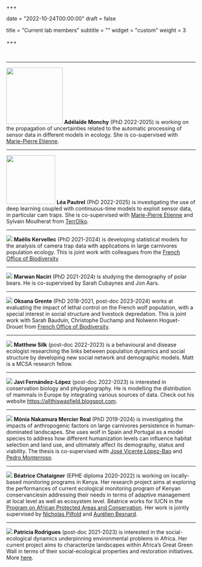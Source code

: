 +++

date = "2022-10-24T00:00:00"
draft = false

title = "Current lab members"
subtitle = ""
widget = "custom"
weight = 3

+++

<br>

<hr> 

<img src="/img/adelaide.jpeg" width="150"> **Adélaïde Monchy** (PhD 2022-2025) is working on the propagation of uncertainties related to the automatic processing of sensor data in different models in ecology. She is co-supervised with [Marie-Pierre Etienne](https://marieetienne.github.io/).

<hr> 

<img src="/img/lea.jpg" width="130"> **Léa Pautrel** (PhD 2022-2025) is investigating the use of deep learning coupled with continuous-time models to exploit sensor data, in particular cam traps. She is co-supervised with [Marie-Pierre Etienne](https://marieetienne.github.io/) and Sylvain Moulherat from [TerrOïko](https://www.terroiko.fr/fr).

<hr> 

![](/img/maelis.jpeg)
**Maëlis Kervellec** (PhD 2021-2024) is developing statistical models for the analysis of camera trap data with applications in large carnivores population ecology. This is joint work with colleagues from the [French Office of Biodiversity](https://ofb.gouv.fr/)

<hr> 

![](/img/marwan.jpg)
**Marwan Naciri** (PhD 2021-2024) is studying the demography of polar bears. He is co-supervised by Sarah Cubaynes and Jon Aars. 

<hr> 

![](/img/oksana.png)
**Oksana Grente** (PhD 2018-2021, post-doc 2023-2024) works at evaluating the impact of lethal control on the French wolf population, with a special interest in social structure and livestock depredation. This is joint work with Sarah Bauduin, Christophe Duchamp and Nolwenn Hoguet-Drouet from [French Office of Biodiversity](https://ofb.gouv.fr/).

<hr> 

![](/img/matt.jpg)
**Matthew Silk** (post-doc 2022-2023) is a behavioural and disease ecologist researching the links between population dynamics and social structure by developing new social network and demographic models. Matt is a MCSA research fellow. 

<hr> 

![](/img/javi.png)
**Javi Fernández-López** (post-doc 2022-2023) is interested in conservation biology and phylogeography. He is modelling the distribution of mammals in Europe by integrating various sources of data. Check out his website <https://allthiswasfield.blogspot.com>.

<hr> 

![](/img/monia.jpg)
**Mónia Nakamura Mercier Real** (PhD 2019-2024) is investigating the impacts of anthropogenic factors on large carnivores persistence in human-dominated landscapes. She uses wolf in Spain and Portugal as a model species to address how different humanization levels can influence habitat selection and land use, and ultimately affect its demography, status and viability. The thesis is co-supervised with [José Vicente López-Bao](https://scholar.google.es/citations?user=mWcf6MsAAAAJ&hl=es) and [Pedro Monterroso](https://scholar.google.com/citations?user=2ulB-8QAAAAJ&hl=en).

<hr>

![](/img/bea.jpg)
**Béatrice Chataigner** (EPHE diploma 2020-2022) is working on locally-based monitoring programs in Kenya. Her research project aims at exploring the performances of current ecological monitoring program of Kenyan conservanciesin addressing their needs in terms of adaptive management at local level as well as ecosystem level. Béatrice works for IUCN in the [Program on African Protected Areas and Conservation](https://papaco.org/). Her work is jointly supervised by [Nicholas Pilfold](https://institute.sandiegozoo.org/staff/nicholas-pilfold-phd) and [Aurélien Besnard](https://www.cefe.cnrs.fr/fr/actus/44-french/recherche/bc/bev/291-aurelien-besnard).

<hr> 

![](/img/patricia.jpg) **Patrícia Rodrigues** (post-doc 2021-2023) is interested in the social-ecological dynamics underpinning environmental problems in Africa. Her current project aims to characterize landscapes within Africa’s Great Green Wall in terms of their social-ecological properties and restoration initiatives. More [here]( https://rodriguespatri.wixsite.com/home). 
